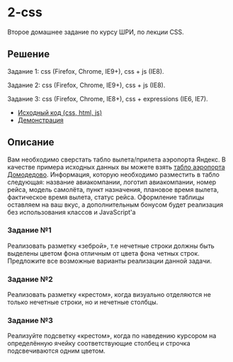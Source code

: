 # 2-css

Второе домашнее задание по курсу ШРИ, по лекции CSS.

## Решение

Задание 1: css (Firefox, Chrome, IE9+), css + js (IE8).

Задание 2: css (Firefox, Chrome, IE9+), css + js (IE8).

Задание 3: css (Firefox, Chrome, IE8+), css + expressions (IE6, IE7).

* [Исходный код (css, html, js)](https://github.com/gogoleff/Yandex-IDS2013_2-css/tree/master/solution)
* [Демонстрация](https://rawgithub.com/gogoleff/Yandex-IDS2013_2-css/master/solution/index.html)

## Описание
Вам необходимо сверстать табло вылета/прилета аэропорта Яндекс. В качестве примера исходных данных вы можете взять [табло аэропорта Домодедово](http://www.domodedovo.ru/ru/main/airindicator/flightnew/). Информация, которую необходимо разместить в табло следующая: название авиакомпании, логотип авиакомпании, номер рейса, модель самолёта, пункт назначения, плановое время вылета, фактическое время вылета, статус рейса. Оформление таблицы оставляем на ваш вкус, а дополнительным бонусом будет реализация без использования классов и JavaScript'а

### Задание №1
Реализовать разметку «зеброй», т.е нечетные строки должны быть выделены цветом фона отличным от цвета фона четных строк. 
Предложите все возможные варианты реализации данной задачи.

### Задание №2
Реализовать разметку «крестом», когда визуально отделяются не только нечетные строки, но и нечетные столбцы.

### Задание №3
Реализуйте подсветку «крестом», когда по наведению курсором на определённую ячейку соответствующие столбец и строчка подсвечиваются одним цветом.